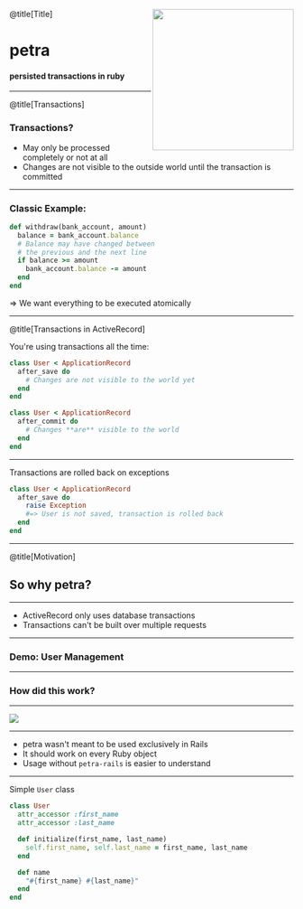 @title[Title]
<img src="https://drive.google.com/uc?id=1BKauBWbE66keL1gBBDfgSaRE0lL5x586&export=download" width="250" align="right" />
# petra
#### **pe**rsisted **tra**nsactions in ruby

---

@title[Transactions]
### Transactions?

* May only be processed completely or not at all
* Changes are not visible to the outside world until the transaction is committed

---

### Classic Example:

```ruby
def withdraw(bank_account, amount)
  balance = bank_account.balance
  # Balance may have changed between 
  # the previous and the next line
  if balance >= amount
    bank_account.balance -= amount
  end
end    
```

=> We want everything to be executed atomically

---

@title[Transactions in ActiveRecord]

You're using transactions all the time:

```ruby
class User < ApplicationRecord
  after_save do
    # Changes are not visible to the world yet
  end
end
```

```ruby
class User < ApplicationRecord
  after_commit do
    # Changes **are** visible to the world
  end
end
```

---

Transactions are rolled back on exceptions

```ruby
class User < ApplicationRecord
  after_save do
    raise Exception
    #=> User is not saved, transaction is rolled back
  end
end
```

---


@title[Motivation]
## So why petra?

---

* ActiveRecord only uses database transactions
* Transactions can't be built over multiple requests

---

### Demo: User Management

---

### How did this work?

---

![](https://media.giphy.com/media/12NUbkX6p4xOO4/giphy.gif)

---

* petra wasn't meant to be used exclusively in Rails
* It should work on every Ruby object
* Usage without `petra-rails` is easier to understand

---

Simple `User` class

```ruby
class User
  attr_accessor :first_name
  attr_accessor :last_name

  def initialize(first_name, last_name)
    self.first_name, self.last_name = first_name, last_name
  end

  def name
    "#{first_name} #{last_name}"
  end
end
```  